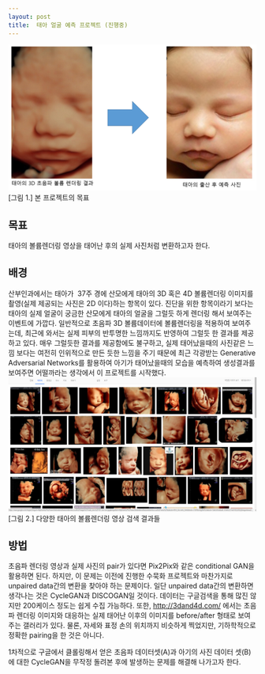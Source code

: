 ```yaml
---
layout: post
title:  태아 얼굴 예측 프로젝트 (진행중)
---
```


![Baby Face Prediction](../images/VR2PIXs.png)
[그림 1.] 본 프로젝트의 목표

## 목표
태아의 볼륨렌더링 영상을 태어난 후의 실제 사진처럼 변환하고자 한다.

## 배경
산부인과에서는 태아가  37주 경에 산모에게 태아의 3D 혹은 4D 볼륨렌더링 이미지를 촬영(실제 제공되는 사진은 2D 이다)하는 항목이 있다. 진단을 위한 항목이라기 보다는 태아의 실제 얼굴이 궁금한 산모에게 태아의 얼굴을 그럴듯 하게 렌더링 해서 보여주는 이벤트에 가깝다. 일반적으로 초음파 3D 볼륨데이터에 
볼륨렌더링을 적용하여 보여주는데, 최근에 와서는 실제 피부의 반투명한 느낌까지도 반영하여 그럴듯 한 결과를 제공하고 있다. 
매우 그럴듯한 결과를 제공함에도 불구하고, 실제 태어났을때의 사진같은 느낌 보다는 여전히 인위적으로 만든 듯한 느낌을 주기 때문에 최근
각광받는 Generative Adversarial Networks를 활용하여 아기가 태어났을때의 모습을 예측하여 생성결과를 보여주면 어떨까라는 생각에서 이 프로젝트를 시작했다.
![ultrasound_fetal_images](../images/ultrasound_fetal_images.png)
[그림 2.] 다양한 태아의 볼륨렌더링 영상 검색 결과들

## 방법
초음파 렌더링 영상과 실제 사진의 pair가 있다면 Pix2Pix와 같은 conditional GAN을 활용하면 된다. 하지만, 이 문제는 이전에 진행한 수묵화 프로젝트와 마찬가지로 unpaired data간의 변환을 찾아야 하는 문제이다.
일단 unpaired data간의 변환하면 생각나는 것은 CycleGAN과 DISCOGAN일 것이다. 데이터는 구글검색을 통해 많진 않지만 200케이스 정도는 쉽게 수집 가능하다. 또한, http://3dand4d.com/ 에서는 초음파 렌더링 이미지와 대응하는 
실제 태어난 이후의 이미지를 before/after 형태로  보여주는 갤러리가 있다. 물론, 자세와 표정 손의 위치까지 비슷하게 찍었지만, 기하학적으로 정확한 pairing을 한 것은 아니다. 

1차적으로 구글에서 클롤링해서 얻은 초음파 데이터셋(A)과 아기의 사진 데이터 셋(B)에 대한 CycleGAN을 무작정 돌려본 후에 발생하는 문제를 
해결해 나가고자 한다.    
